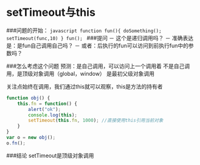 setTimeout与this
===================
###问题的开始：
	```javascript
		function fun(){
			doSomething();
			setTimeout(func,10)
		}
		fun();
	```
###提问
	－ 这个是递归调用吗？
	－ 准确表达是：是fun自己调用自己吗？
	－ 或者：后执行的fun可以访问到前执行fun中的参数吗？

###怎么考虑这个问题
预测：是自己调用，可以访问上一个调用着
	 不是自己调用，是顶级对象调用（global，window）
	 			 是最初父级对象调用

关注点始终在调用，我们通过this就可以观察，this是方法的持有者

```javascript
function obj() {
	this.fn = function() {
		alert("ok");
		console.log(this);
		setTimeout(this.fn, 1000); //直接使用this引用当前对象  
	}
}
var o = new obj();
o.fn();
```
###结论
 setTimeout是顶级对象调用



